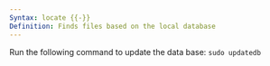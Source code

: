```yaml
---
Syntax: locate {{-}}
Definition: Finds files based on the local database
---
```

Run the following command to update the data base: 
`sudo updatedb`
